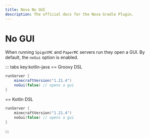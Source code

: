 ```yaml
---
title: Nova No GUI
description: The official docs for the Nova Gradle Plugin.
---
```


# No GUI

When running `SpigotMC` and `PaperMC` servers run they open a GUI. By default, the `noGui` option is enabled.

::: tabs key:kotlin-java
== Groovy DSL
```groovy 
runServer {
    minecraftVersion("1.21.4")
    noGui(false) // opens a gui
}
```
== Kotlin DSL
```kotlin
runServer {
    minecraftVersion("1.21.4")
    noGui(false) // opens a gui
}
```
:::